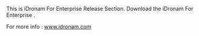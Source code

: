 This is iDronam For Enterprise Release Section. 
Download the iDronam For Enterprise .

For more info : www.idronam.com
